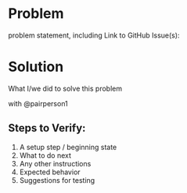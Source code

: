 # Problem

problem statement, including
Link to GitHub Issue(s):

# Solution

What I/we did to solve this problem

with @pairperson1

## Steps to Verify:

1. A setup step / beginning state
1. What to do next
1. Any other instructions
1. Expected behavior
1. Suggestions for testing
